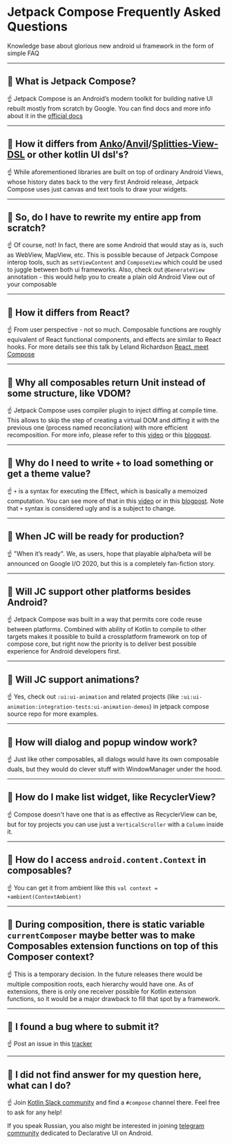 # Jetpack Compose Frequently Asked Questions

Knowledge base about glorious new android ui framework in the form of simple FAQ

---

## 🤔 What is Jetpack Compose?

☝️ Jetpack Compose is an Android’s modern toolkit for building native UI rebuilt mostly from scratch by Google. You can find docs and more info about it in the [official docs](https://developer.android.com/jetpack/compose)

---

## 🤔 How it differs from [Anko](https://github.com/Kotlin/anko)/[Anvil](https://github.com/anvil-ui/anvil)/[Splitties-View-DSL](https://github.com/LouisCAD/Splitties/tree/master/modules/views-dsl) or other kotlin UI dsl's?

☝️ While aforementioned libraries are built on top of ordinary Android Views, whose history dates back to the very first Android release, Jetpack Compose uses just canvas and text tools to draw your widgets.

---

## 🤔 So, do I have to rewrite my entire app from scratch?

☝️ Of course, not! In fact, there are some Android that would stay as is, such as WebView, MapView, etc. This is possible because of Jetpack Compose interop tools, such as `setViewContent` and `ComposeView` which could be used to juggle between both ui frameworks. Also, check out `@GenerateView` annotation - this would help you to create a plain old Android View out of your composable

---

## 🤔 How it differs from React?

☝️ From user perspective - not so much. Composable functions are roughly equivalent of React functional components, and effects are similar to React hooks. For more details see this talk by Leland Richardson [React, meet Compose](https://www.youtube.com/watch?v=4EFjDSijAZU)

---

## 🤔 Why all composables return Unit instead of some structure, like VDOM?

☝️ Jetpack Compose uses compiler plugin to inject diffing at compile time. This allows to skip the step of creating a virtual DOM and diffing it with the previous one (process named reconcilation) with more efficient recomposition. For more info, please refer to this [video](https://www.youtube.com/watch?v=Q9MtlmmN4Q0) or this [blogpost](http://intelligiblebabble.com/compose-from-first-principles/).

---

## 🤔 Why do I need to write `+` to load something or get a theme value?

☝️ `+` is a syntax for executing the Effect, which is basically a memoized computation. You can see more of that in this [video](https://www.youtube.com/watch?v=Q9MtlmmN4Q0) or in this [blogpost](http://intelligiblebabble.com/compose-from-first-principles/). Note that `+` syntax is considered ugly and is a subject to change.

---

## 🤔 When JC will be ready for production?

☝️ "When it’s ready". We, as users, hope that playable alpha/beta will be announced on Google I/O 2020, but this is a completely fan-fiction story.

---

## 🤔 Will JC support other platforms besides Android?

☝️ Jetpack Compose was built in a way that permits core code reuse between platforms. Combined with ability of Kotlin to compile to other targets makes it possible to build a crossplatform framework on top of compose core, but right now the priority is to deliver best possible experience for Android developers first.

---

## 🤔 Will JC support animations?

☝️ Yes, check out `:ui:ui-animation` and related projects (like `:ui:ui-animation:integration-tests:ui-animation-demos`) in jetpack compose source repo for more examples.

---

## 🤔 How will dialog and popup window work?

☝️ Just like other composables, all dialogs would have its own composable duals, but they would do clever stuff with WindowManager under the hood.

---

## 🤔 How do I make list widget, like RecyclerView?

☝️ Compose doesn't have one that is as effective as RecyclerView can be, but for toy projects you can use just a `VerticalScroller` with a `Column` inside it.

---

## 🤔 How do I access `android.content.Context` in composables?

☝️ You can get it from ambient like this `val context = +ambient(ContextAmbient)`

---

## 🤔 During composition, there is static variable `currentComposer` maybe better was to make Composables extension functions on top of this Composer context?

☝️ This is a temporary decision. In the future releases there would be multiple composition roots, each hierarchy would have one. As of extensions, there is only one receiver possible for Kotlin extension functions, so it would be a major drawback to fill that spot by a framework.

---

## 🤔 I found a bug where to submit it?

☝️ Post an issue in this [tracker](https://issuetracker.google.com/issues?q=componentid:612128)

---

## 🤔 I did not find answer for my question here, what can I do?

☝️ Join [Kotlin Slack community](Slack) and find a `#compose` channel there. Feel free to ask for any help!

If you speak Russian, you also might be interested in joining [telegram community](https://t.me/android_declarative) dedicated to Declarative UI on Android.

